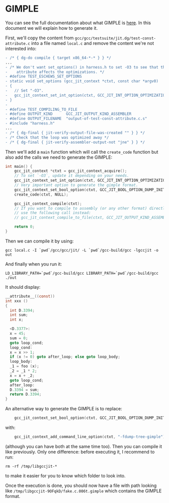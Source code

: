 # GIMPLE

You can see the full documentation about what GIMPLE is [here](https://gcc.gnu.org/onlinedocs/gccint/GIMPLE.html). In this document we will explain how to generate it.

First, we'll copy the content from `gcc/gcc/testsuite/jit.dg/test-const-attribute.c` into a
file named `local.c` and remove the content we're not interested into:

```diff
- /* { dg-do compile { target x86_64-*-* } } */
...
- /* We don't want set_options() in harness.h to set -O3 to see that the const
-    attribute affects the optimizations. */
- #define TEST_ESCHEWS_SET_OPTIONS
- static void set_options (gcc_jit_context *ctxt, const char *argv0)
- {
-   // Set "-O3".
-   gcc_jit_context_set_int_option(ctxt, GCC_JIT_INT_OPTION_OPTIMIZATION_LEVEL, 3);
- }
-
- #define TEST_COMPILING_TO_FILE
- #define OUTPUT_KIND      GCC_JIT_OUTPUT_KIND_ASSEMBLER
- #define OUTPUT_FILENAME  "output-of-test-const-attribute.c.s"
- #include "harness.h"
...
- /* { dg-final { jit-verify-output-file-was-created "" } } */
- /* Check that the loop was optimized away */
- /* { dg-final { jit-verify-assembler-output-not "jne" } } */
```

Then we'll add a `main` function which will call the `create_code` function but
also add the calls we need to generate the GIMPLE:

```C
int main() {
    gcc_jit_context *ctxt = gcc_jit_context_acquire();
    // To set `-O3`, update it depending on your needs.
    gcc_jit_context_set_int_option(ctxt, GCC_JIT_INT_OPTION_OPTIMIZATION_LEVEL, 3);
    // Very important option to generate the gimple format.
    gcc_jit_context_set_bool_option(ctxt, GCC_JIT_BOOL_OPTION_DUMP_INITIAL_GIMPLE, 1);
    create_code(ctxt, NULL);

    gcc_jit_context_compile(ctxt);
    // If you want to compile to assembly (or any other format) directly, you can
    // use the following call instead:
    // gcc_jit_context_compile_to_file(ctxt, GCC_JIT_OUTPUT_KIND_ASSEMBLER, "out.s");

    return 0;
}
```

Then we can compile it by using:

```console
gcc local.c -I `pwd`/gcc/gcc/jit/ -L `pwd`/gcc-build/gcc -lgccjit -o out
```

And finally when you run it:

```console
LD_LIBRARY_PATH=`pwd`/gcc-build/gcc LIBRARY_PATH=`pwd`/gcc-build/gcc ./out
```

It should display:

```c
__attribute__((const))
int xxx ()
{
  int D.3394;
  int sum;
  int x;

  <D.3377>:
  x = 45;
  sum = 0;
  goto loop_cond;
  loop_cond:
  x = x >> 1;
  if (x != 0) goto after_loop; else goto loop_body;
  loop_body:
  _1 = foo (x);
  _2 = _1 * 2;
  x = x + _2;
  goto loop_cond;
  after_loop:
  D.3394 = sum;
  return D.3394;
}
```

An alternative way to generate the GIMPLE is to replace:

```c
    gcc_jit_context_set_bool_option(ctxt, GCC_JIT_BOOL_OPTION_DUMP_INITIAL_GIMPLE, 1);
```

with:

```c
    gcc_jit_context_add_command_line_option(ctxt, "-fdump-tree-gimple");
```

(although you can have both at the same time too). Then you can compile it like previously. Only one difference: before executing it, I recommend to run:

```console
rm -rf /tmp/libgccjit-*
```

to make it easier for you to know which folder to look into.

Once the execution is done, you should now have a file with path looking like `/tmp/libgccjit-9OFqkD/fake.c.006t.gimple` which contains the GIMPLE format.

